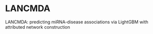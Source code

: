 # LANCMDA

LANCMDA: predicting miRNA-disease associations via LightGBM with attributed network construction

